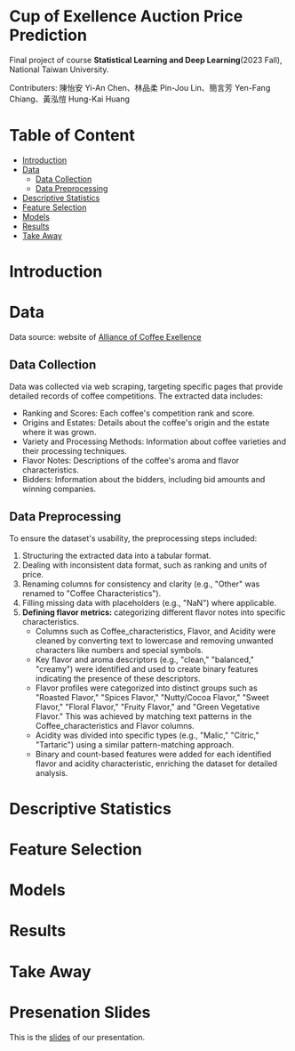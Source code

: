 # Cup of Exellence Auction Price Prediction
Final project of course **Statistical Learning and Deep Learning**(2023 Fall), National Taiwan University.

Contributers: 陳怡安 Yi-An Chen、林品柔 Pin-Jou Lin、簡言芳 Yen-Fang Chiang、黃泓愷 Hung-Kai Huang

# Table of Content
- [Introduction](#introduction)
- [Data](#data)
  - [Data Collection](#data-collection)
  - [Data Preprocessing](#data-preprocessing)
- [Descriptive Statistics](#descriptive-statistics)
- [Feature Selection](#feature-selection)
- [Models](#model)
- [Results](#results)
- [Take Away](#take-away)

# Introduction
# Data
Data source: website of [Alliance of Coffee Exellence](https://allianceforcoffeeexcellence.org/competition-auction-results/)
## Data Collection
Data was collected via web scraping, targeting specific pages that provide detailed records of coffee competitions. The extracted data includes:

- Ranking and Scores: Each coffee's competition rank and score.
- Origins and Estates: Details about the coffee's origin and the estate where it was grown.
- Variety and Processing Methods: Information about coffee varieties and their processing techniques.
- Flavor Notes: Descriptions of the coffee's aroma and flavor characteristics.
- Bidders: Information about the bidders, including bid amounts and winning companies.

  

## Data Preprocessing
To ensure the dataset's usability, the preprocessing steps included:

1. Structuring the extracted data into a tabular format.
2. Dealing with inconsistent data format, such as ranking and units of price.
3. Renaming columns for consistency and clarity (e.g., "Other" was renamed to "Coffee Characteristics").
4. Filling missing data with placeholders (e.g., "NaN") where applicable.
5. **Defining flavor metrics:** categorizing different flavor notes into specific characteristics.
   - Columns such as Coffee_characteristics, Flavor, and Acidity were cleaned by converting text to lowercase and removing unwanted characters like numbers and special symbols.
   - Key flavor and aroma descriptors (e.g., "clean," "balanced," "creamy") were identified and used to create binary features indicating the presence of these descriptors.
   - Flavor profiles were categorized into distinct groups such as "Roasted Flavor," "Spices Flavor," "Nutty/Cocoa Flavor," "Sweet Flavor," "Floral Flavor," "Fruity Flavor," and "Green Vegetative Flavor." This was achieved by matching text patterns in the Coffee_characteristics and Flavor columns.
   - Acidity was divided into specific types (e.g., "Malic," "Citric," "Tartaric") using a similar pattern-matching approach.
   - Binary and count-based features were added for each identified flavor and acidity characteristic, enriching the dataset for detailed analysis.

   
# Descriptive Statistics
# Feature Selection
# Models
# Results
# Take Away
# Presenation Slides
This is the [slides](https://github.com/yianc2001/COE-Auction-Prediction/blob/main/SLDL%20final.pdf) of our presentation.


